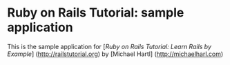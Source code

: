 # Ruby on Rails Tutorial: sample application

This is the sample application for 
[*Ruby on Rails Tutorial: Learn Rails by Example*] (http://railstutorial.org)
by [Michael Hartl] (http://michaelharl.com)